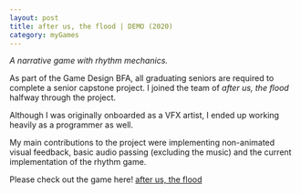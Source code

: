 ```yaml
---
layout: post
title: after us, the flood | DEMO (2020)
category: myGames
---
```

_A narrative game with rhythm mechanics._


As part of the Game Design BFA, all graduating seniors are required to complete a senior capstone project. I joined the team of _after us, the flood_ halfway through the project. 

Although I was originally onboarded as a VFX artist, I ended up working heavily as a programmer as well. 

My main contributions to the project were implementing non-animated visual feedback, basic audio passing (excluding the music) and the current implementation of the rhythm game. 

Please check out the game here! [after us, the flood](https://autf.itch.io/afterus-demo)

